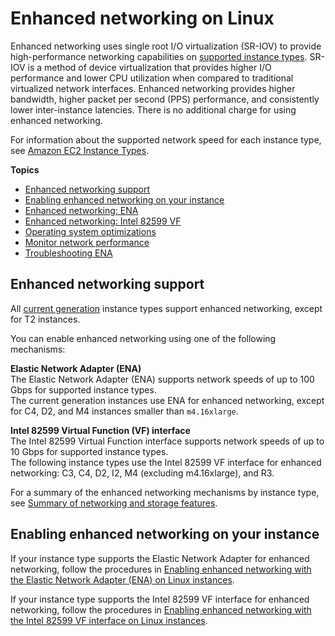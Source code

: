 # Enhanced networking on Linux<a name="enhanced-networking"></a>

Enhanced networking uses single root I/O virtualization \(SR\-IOV\) to provide high\-performance networking capabilities on [supported instance types](#supported_instances)\. SR\-IOV is a method of device virtualization that provides higher I/O performance and lower CPU utilization when compared to traditional virtualized network interfaces\. Enhanced networking provides higher bandwidth, higher packet per second \(PPS\) performance, and consistently lower inter\-instance latencies\. There is no additional charge for using enhanced networking\.

For information about the supported network speed for each instance type, see [Amazon EC2 Instance Types](https://aws.amazon.com/ec2/instance-types)\.

**Topics**
+ [Enhanced networking support](#supported_instances)
+ [Enabling enhanced networking on your instance](#enabling_enhanced_networking)
+ [Enhanced networking: ENA](enhanced-networking-ena.md)
+ [Enhanced networking: Intel 82599 VF](sriov-networking.md)
+ [Operating system optimizations](enhanced-networking-os.md)
+ [Monitor network performance](monitoring-network-performance-ena.md)
+ [Troubleshooting ENA](troubleshooting-ena.md)

## Enhanced networking support<a name="supported_instances"></a>

All [current generation](instance-types.md#current-gen-instances) instance types support enhanced networking, except for T2 instances\.

You can enable enhanced networking using one of the following mechanisms:

**Elastic Network Adapter \(ENA\)**  
The Elastic Network Adapter \(ENA\) supports network speeds of up to 100 Gbps for supported instance types\.  
The current generation instances use ENA for enhanced networking, except for C4, D2, and M4 instances smaller than `m4.16xlarge`\.

**Intel 82599 Virtual Function \(VF\) interface**  
The Intel 82599 Virtual Function interface supports network speeds of up to 10 Gbps for supported instance types\.  
The following instance types use the Intel 82599 VF interface for enhanced networking: C3, C4, D2, I2, M4 \(excluding m4\.16xlarge\), and R3\.

For a summary of the enhanced networking mechanisms by instance type, see [Summary of networking and storage features](instance-types.md#instance-type-summary-table)\.

## Enabling enhanced networking on your instance<a name="enabling_enhanced_networking"></a>

If your instance type supports the Elastic Network Adapter for enhanced networking, follow the procedures in [Enabling enhanced networking with the Elastic Network Adapter \(ENA\) on Linux instances](enhanced-networking-ena.md)\.

If your instance type supports the Intel 82599 VF interface for enhanced networking, follow the procedures in [Enabling enhanced networking with the Intel 82599 VF interface on Linux instances](sriov-networking.md)\.